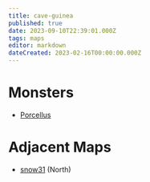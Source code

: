 ```yaml
---
title: cave-guinea
published: true
date: 2023-09-10T22:39:01.000Z
tags: maps
editor: markdown
dateCreated: 2023-02-16T00:00:00.000Z
---
```



# Monsters
 * [Porcellus](/monsters/porcellus)

# Adjacent Maps
 * [snow31](/maps/snow31) (North)
